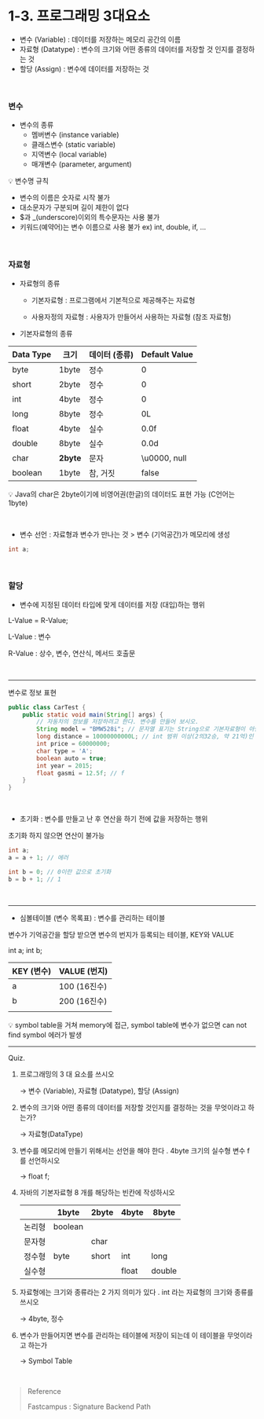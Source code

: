 # 1-3. 프로그래밍 3대요소

- 변수 (Variable) : 데이터를 저장하는 메모리 공간의 이름
- 자료형 (Datatype) : 변수의 크기와 어떤 종류의 데이터를 저장할 것 인지를 결정하는 것
- 할당 (Assign) : 변수에 데이터를 저장하는 것

<br/>

### 변수

- 변수의 종류
  - 멤버변수 (instance variable)
  - 클래스변수 (static variable)
  - 지역변수 (local variable)
  - 매개변수 (parameter, argument)

:bulb: 변수명 규칙

- 변수의 이름은 숫자로 시작 불가
- 대소문자가 구분되며 길이 제한이 없다
- $과 _(underscore)이외의 특수문자는 사용 불가
- 키워드(예약어)는 변수 이름으로 사용 불가 ex) int, double, if, ...

<br/>

### 자료형

- 자료형의 종류

  - 기본자료형 : 프로그램에서 기본적으로 제공해주는 자료형

  - 사용자정의 자료형 : 사용자가 만들어서 사용하는 자료형 (참조 자료형)

- 기본자료형의 종류

| Data Type | 크기      | 데이터 (종류) | Default Value |
| --------- | --------- | ------------- | ------------- |
| byte      | 1byte     | 정수          | 0             |
| short     | 2byte     | 정수          | 0             |
| int       | 4byte     | 정수          | 0             |
| long      | 8byte     | 정수          | 0L            |
| float     | 4byte     | 실수          | 0.0f          |
| double    | 8byte     | 실수          | 0.0d          |
| char      | **2byte** | 문자          | \u0000, null  |
| boolean   | 1byte     | 참, 거짓      | false         |

:bulb: Java의 char은 2byte이기에 비영어권(한글)의 데이터도 표현 가능 (C언어는 1byte)

<br/>

- 변수 선언 : 자료형과 변수가 만나는 것 > 변수 (기억공간)가 메모리에 생성

```java
int a;
```

<br/>

### 할당

- 변수에 지정된 데이터 타입에 맞게 데이터를 저장 (대입)하는 행위

L-Value = R-Value;

L-Value : 변수

R-Value : 상수, 변수, 연산식, 메서드 호출문

<br/>

-----

변수로 정보 표현

```java
public class CarTest {
    public static void main(String[] args) {
        // 자동차의 정보를 저장하려고 한다. 변수를 만들어 보시오.
        String model = "BMW528i"; // 문자열 표기는 String으로 기본자료형이 아닌 String class를 참조
        long distance = 10000000000L; // int 범위 이상(2의32승, 약 21억)인 경우 뒤에 L을 붙여 long임을 인식
        int price = 60000000;
        char type = 'A';
        boolean auto = true;
        int year = 2015;
        float gasmi = 12.5f; // f
    }
}
```

<br/>

- 초기화 : 변수를 만들고 난 후 연산을 하기 전에 값을 저장하는 행위

초기화 하지 않으면 연산이 불가능

```java
int a;
a = a + 1; // 에러

int b = 0; // 0이란 값으로 초기화
b = b + 1; // 1
```

<br/>

---

- 심볼테이블 (변수 목록표) : 변수를 관리하는 테이블

변수가 기억공간을 할당 받으면 변수의 번지가 등록되는 테이블, KEY와 VALUE

int a; int b;

| KEY (변수) | VALUE (번지) |
| ---------- | ------------ |
| a          | 100 (16진수) |
| b          | 200 (16진수) |
|            |              |

:bulb: symbol table을 거쳐 memory에 접근, symbol table에 변수가 없으면 can not find symbol 에러가 발생

---

Quiz.

1. 프로그래밍의 3 대 요소를 쓰시오

   → 변수 (Variable), 자료형 (Datatype), 할당 (Assign)

2. 변수의 크기와 어떤 종류의 데이터를 저장할 것인지를 결정하는 것을 무엇이라고 하는가?

   → 자료형(DataType)

3. 변수를 메모리에 만들기 위해서는 선언을 해야 한다 . 4byte 크기의 실수형 변수 f 를 선언하시오

   → float f;

4. 자바의 기본자료형 8 개를 해당하는 빈칸에 작성하시오

   |        | 1byte   | 2byte | 4byte | 8byte  |
   | ------ | ------- | ----- | ----- | ------ |
   | 논리형 | boolean |       |       |        |
   | 문자형 |         | char  |       |        |
   | 정수형 | byte    | short | int   | long   |
   | 실수형 |         |       | float | double |

5. 자료형에는 크기와 종류라는 2 가지 의미가 있다 . int 라는 자료형의 크기와 종류를 쓰시오

   → 4byte, 정수

6. 변수가 만들어지면 변수를 관리하는 테이블에 저장이 되는데 이 테이블을 무엇이라고 하는가

   → Symbol Table

<br/>

> Reference
>
> Fastcampus : Signature Backend Path